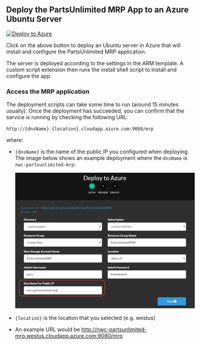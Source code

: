 ## Deploy the PartsUnlimited MRP App to an Azure Ubuntu Server
[![Deploy to Azure](http://azuredeploy.net/deploybutton.png)](https://azuredeploy.net/)

Click on the above button to deploy an Ubuntu server in Azure that will install and configure
the PartsUnlimited MRP application.

The server is deployed according to the settings in the ARM template. A custom script
extension then runs the install shell script to install and configure the app.

### Access the MRP application
The deployment scripts can take some time to run (around 15 minutes usually). Once the 
deployment has succeeded, you can confirm that the service is running by checking the following URL:
```
http://{dnsName}.{location}.cloudapp.azure.com:9080/mrp
```
where:
*	`{dnsName}` is the name of the public IP you configured when deploying. The image
	below shows an example deployment where the `dnsName` is `nwc-partsunlimited-mrp`:

	![](dns.png)
* `{location}` is the location that you selected (e.g. westus)
* An example URL would be http://nwc-partsunlimited-mrp.westus.cloudapp.azure.com:9080/mrp
